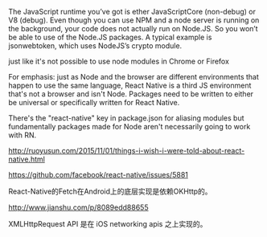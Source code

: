 The JavaScript runtime you’ve got is ether JavaScriptCore (non-debug) or V8 (debug). Even though you can use NPM and a node server is running on the background, your code does not actually run on Node.JS. So you won’t be able to use of the Node.JS packages. A typical example is jsonwebtoken, which uses NodeJS’s crypto module.

just like it's not possible to use node modules in Chrome or Firefox

For emphasis: just as Node and the browser are different environments that happen to use the same language, React Native is a third JS environment that's not a browser and isn't Node. Packages need to be written to either be universal or specifically written for React Native.

There's the "react-native" key in package.json for aliasing modules but fundamentally packages made for Node aren't necessarily going to work with RN.


http://ruoyusun.com/2015/11/01/things-i-wish-i-were-told-about-react-native.html

https://github.com/facebook/react-native/issues/5881


React-Native的Fetch在Android上的底层实现是依赖OKHttp的。

http://www.jianshu.com/p/8089edd88655

XMLHttpRequest API 是在 iOS networking apis 之上实现的。